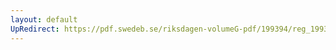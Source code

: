 ```yaml
---
layout: default
UpRedirect: https://pdf.swedeb.se/riksdagen-volumeG-pdf/199394/reg_199394/reg_199394_0469.pdf
---
```


